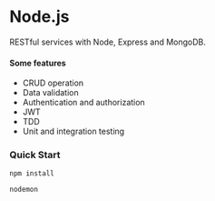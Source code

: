 # Node.js

RESTful services with Node, Express and MongoDB.

#### Some features

- CRUD operation
- Data validation
- Authentication and authorization
- JWT
- TDD
- Unit and integration testing

### Quick Start

```
npm install
```

```
nodemon
```
